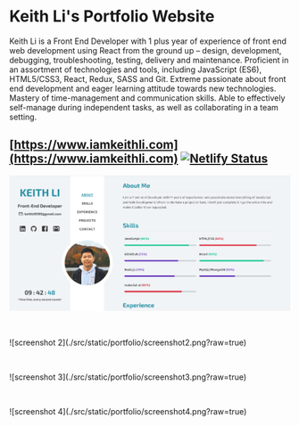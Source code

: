 # Keith Li's Portfolio Website

Keith Li is a Front End Developer with 1 plus year of experience of front end web development using React from the ground up – design, development, debugging, troubleshooting, testing, delivery and maintenance. Proficient in an assortment of technologies and tools, including JavaScript (ES6), HTML5/CSS3, React, Redux, SASS and Git. Extreme passionate about front end development and eager learning attitude towards new technologies. Mastery of time-management and communication skills. Able to effectively self-manage during independent tasks, as well as collaborating in a team setting.  

## [https://www.iamkeithli.com](https://www.iamkeithli.com) [![Netlify Status](https://api.netlify.com/api/v1/badges/d14947cc-47b5-41de-beb8-fcc1c636c331/deploy-status)](https://app.netlify.com/sites/iamkeithli93/deploys)

![screenshot 1](./src/static/portfolio/screenshot1.png?raw=true)
<p>&nbsp;</p>
![screenshot 2](./src/static/portfolio/screenshot2.png?raw=true)
<p>&nbsp;</p>
![screenshot 3](./src/static/portfolio/screenshot3.png?raw=true)
<p>&nbsp;</p>
![screenshot 4](./src/static/portfolio/screenshot4.png?raw=true)

